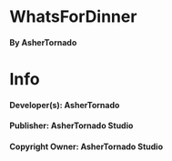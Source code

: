 # WhatsForDinner 
#### By AsherTornado

# Info
#### Developer(s): AsherTornado
#### Publisher: AsherTornado Studio
#### Copyright Owner: AsherTornado Studio

